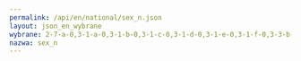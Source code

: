```yaml
---
permalink: /api/en/national/sex_n.json
layout: json_en_wybrane
wybrane: 2-7-a-0,3-1-a-0,3-1-b-0,3-1-c-0,3-1-d-0,3-1-e-0,3-1-f-0,3-3-b-0,3-4-a-0,3-4-b-0,3-4-c-0,5-1-a-0,5-1-b-0,5-1-c-0,5-3-a-0,8-3-a-0,8-5-a-0,8-7-a-0
nazwa: sex_n
---
```

